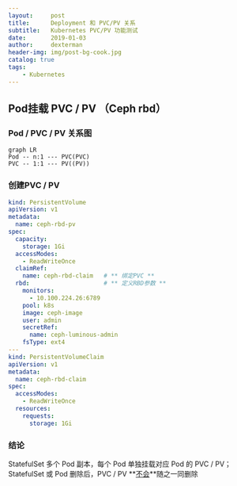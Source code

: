 ```yaml
---
layout:     post
title:      Deployment 和 PVC/PV 关系
subtitle:   Kubernetes PVC/PV 功能测试
date:       2019-01-03
author:     dexterman
header-img: img/post-bg-cook.jpg
catalog: true
tags:
    - Kubernetes
---
```


## Pod挂载 PVC / PV （Ceph rbd）

### Pod / PVC / PV 关系图

```mermaid
graph LR
Pod -- n:1 --- PVC(PVC)
PVC -- 1:1 --- PV((PV))
```


### 创建PVC / PV

```yaml
kind: PersistentVolume
apiVersion: v1
metadata:
  name: ceph-rbd-pv
spec:
  capacity:
    storage: 1Gi
  accessModes:
    - ReadWriteOnce
  claimRef:
    name: ceph-rbd-claim   # ** 绑定PVC ** 
  rbd:					   # ** 定义RBD参数 **
    monitors:
      - 10.100.224.26:6789
    pool: k8s
    image: ceph-image
    user: admin
    secretRef:
      name: ceph-luminous-admin
    fsType: ext4
---
kind: PersistentVolumeClaim
apiVersion: v1
metadata:
  name: ceph-rbd-claim
spec:
  accessModes:
    - ReadWriteOnce
  resources:
    requests:
      storage: 1Gi
```

### 结论

StatefulSet 多个 Pod 副本，每个 Pod 单独挂载对应 Pod 的 PVC / PV；StatefulSet 或 Pod 删除后，PVC / PV **<u>不会</u>**随之一同删除